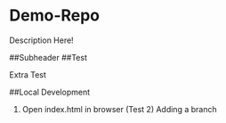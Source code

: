 # Demo-Repo

Description Here!

##Subheader
##Test

Extra Test

##Local Development
1. Open index.html in browser (Test 2)
Adding a branch